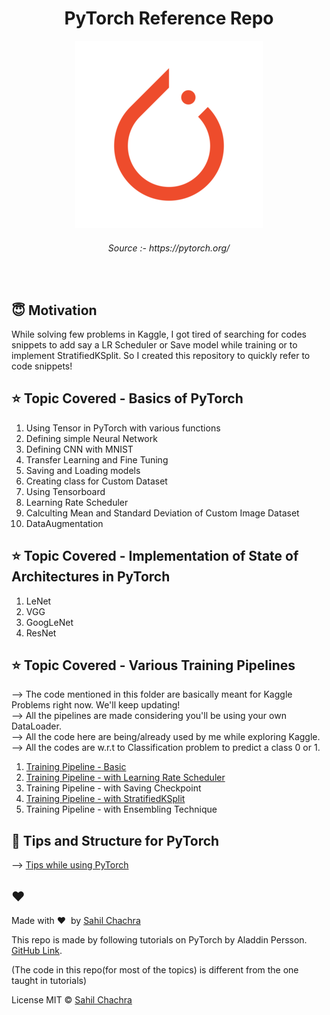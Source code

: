 <h1 align="center">PyTorch Reference Repo</h1>

<div align= "center">
  <img src="https://github.com/SahilChachra/PyTorch-Reference/blob/main/assests/pytorch-logo.png">
    <h6>Source :- https://pytorch.org/</h6>
</div>

&nbsp;&nbsp;&nbsp;&nbsp;&nbsp;&nbsp;&nbsp;&nbsp;&nbsp;&nbsp;&nbsp;&nbsp;&nbsp;&nbsp;&nbsp;&nbsp;&nbsp;&nbsp;&nbsp;&nbsp;&nbsp;&nbsp;&nbsp;&nbsp;&nbsp;&nbsp;&nbsp;&nbsp;&nbsp;&nbsp;&nbsp;&nbsp;&nbsp;&nbsp;&nbsp;

## :innocent: Motivation

While solving few problems in Kaggle, I got tired of searching for codes snippets to add say a LR Scheduler or Save model while training or to implement StratifiedKSplit. So I created this repository to quickly refer to code snippets!

## :star: Topic Covered - Basics of PyTorch
<ol>
    <li>Using Tensor in PyTorch with various functions</li>
    <li>Defining simple Neural Network</li>
    <li>Defining CNN with MNIST</li>
    <li>Transfer Learning and Fine Tuning</li>
    <li>Saving and Loading models</li>
    <li>Creating class for Custom Dataset</li>
    <li>Using Tensorboard</li>
    <li>Learning Rate Scheduler</li>
    <li>Calculting Mean and Standard Deviation of Custom Image Dataset</li>
    <li>DataAugmentation </li>
</ol>

## :star: Topic Covered - Implementation of State of Architectures in PyTorch
<ol>
    <li>LeNet</li>
    <li>VGG</li>
    <li>GoogLeNet</li>
    <li>ResNet</li>
</ol>

## :star: Topic Covered - Various Training Pipelines
--> The code mentioned in this folder are basically meant for Kaggle Problems right now. We'll keep updating!<br>
--> All the pipelines are made considering you'll be using your own DataLoader.<br>
--> All the code here are being/already used by me while exploring Kaggle.<br>
--> All the codes are w.r.t to Classification problem to predict a class 0 or 1.<br>

1. [Training Pipeline - Basic](https://github.com/SahilChachra/PyTorch-Reference/blob/main/Training%20Pipelines/Training_Pipeline_Basic.py)<br>
2. [Training Pipeline - with Learning Rate Scheduler](https://github.com/SahilChachra/PyTorch-Reference/blob/main/Training%20Pipelines/Training_Pipeline_LRScheduler.py) <br>
3. Training Pipeline - with Saving Checkpoint<br>
4. [Training Pipeline - with StratifiedKSplit](https://github.com/SahilChachra/PyTorch-Reference/blob/main/Training%20Pipelines/Training_Pipeline_StratifiedKSplit.py) <br>
5. Training Pipeline - with Ensembling Technique <br>

## :eyes: Tips and Structure for PyTorch
--> [Tips while using PyTorch](https://github.com/SahilChachra/PyTorch-Reference/blob/main/PyTorch_BasicStruct_TrainModel.txt) <br>

## :heart:
Made with :heart:&nbsp;  by [Sahil Chachra](https://github.com/SahilChachra)

This repo is made by following tutorials on PyTorch by Aladdin Persson. [GitHub Link](https://github.com/aladdinpersson).

(The code in this repo(for most of the topics) is different from the one taught in tutorials)

 License
MIT © [Sahil Chachra]()
